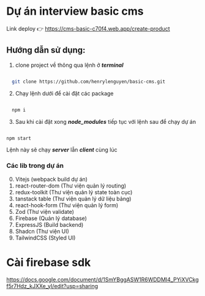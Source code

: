# Dự án interview basic cms

Link deploy 👉 https://cms-basic-c70f4.web.app/create-product

## Hướng dẫn sử dụng:
1. clone project về thông qua lệnh ở ***terminal***

```bash

  git clone https://github.com/henrylenguyen/basic-cms.git

```
2. Chạy lệnh dưới để cài đặt các package

```bash

  npm i

```

3. Sau khi cài đặt xong ***node_modules*** tiếp tục với lệnh sau để chạy dự án

```bash

npm start

```

Lệnh này sẽ chạy ***server*** lẫn ***client*** cùng lúc

### Các lib trong dự án
0. Vitejs (webpack build dự án)
1. react-router-dom (Thư viện quản lý routing)
2. redux-toolkit (Thư viện quản lý state toàn cục)
3. tanstack table (Thư viện quản lý dữ liệu bảng)
4. react-hook-form (Thư viện quản lý form)
5. Zod (Thư viện validate)
6. Firebase (Quản lý database)
7. ExpressJS (Build backend)
8. Shadcn (Thư viện UI)
9. TailwindCSS (Styled UI)

# Cài firebase sdk
https://docs.google.com/document/d/1SmYBggASW1R6WDDMI4_PYiXVCkgf5r7Hdz_kJXXe_yI/edit?usp=sharing

